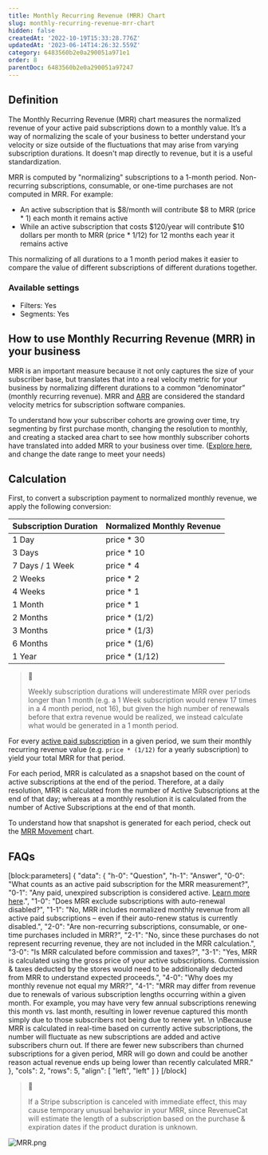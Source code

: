 ```yaml
---
title: Monthly Recurring Revenue (MRR) Chart
slug: monthly-recurring-revenue-mrr-chart
hidden: false
createdAt: '2022-10-19T15:33:28.776Z'
updatedAt: '2023-06-14T14:26:32.559Z'
category: 6483560b2e0a290051a971e1
order: 8
parentDoc: 6483560b2e0a290051a97247
---
```

## Definition

The Monthly Recurring Revenue (MRR) chart measures the normalized revenue of your active paid subscriptions down to a monthly value. It’s a way of normalizing the scale of your business to better understand your velocity or size outside of the fluctuations that may arise from varying subscription durations. It doesn't map directly to revenue, but it is a useful standardization.

MRR is computed by "normalizing" subscriptions to a 1-month period. Non-recurring subscriptions, consumable, or one-time purchases are not computed in MRR. For example:

- An active subscription that is $8/month will contribute $8 to MRR (price \* 1) each month it remains active
- While an active subscription that costs $120/year will contribute $10 dollars per month to MRR (price \* 1/12) for 12 months each year it remains active

This normalizing of all durations to a 1 month period makes it easier to compare the value of different subscriptions of different durations together.

### Available settings

- Filters: Yes
- Segments: Yes

## How to use Monthly Recurring Revenue (MRR) in your business

MRR is an important measure because it not only captures the size of your subscriber base, but translates that into a real velocity metric for your business by normalizing different durations to a common “denominator” (monthly recurring revenue). MRR and [ARR](doc:annual-recurring-revenue-arr-chart) are considered the standard velocity metrics for subscription software companies.

To understand how your subscriber cohorts are growing over time, try segmenting by first purchase month, changing the resolution to monthly, and creating a stacked area chart to see how monthly subscriber cohorts have translated into added MRR to your business over time. ([Explore here](https://app.revenuecat.com/charts/mrr?chart_type=Stacked%20area&conversion_timeframe=7%20days&customer_lifetime=30%20days&range=Last%20year&resolution=2&segment=first_purchase_month), and change the date range to meet your needs)

## Calculation

First, to convert a subscription payment to normalized monthly revenue, we apply the following conversion:

| Subscription Duration | Normalized Monthly Revenue |
| :-------------------- | :------------------------- |
| 1 Day                 | price \* 30                |
| 3 Days                | price \* 10                |
| 7 Days / 1 Week       | price \* 4                 |
| 2 Weeks               | price \* 2                 |
| 4 Weeks               | price \* 1                 |
| 1 Month               | price \* 1                 |
| 2 Months              | price \* (1/2)             |
| 3 Months              | price \* (1/3)             |
| 6 Months              | price \* (1/6)             |
| 1 Year                | price \* (1/12)            |

> 📘 
> 
> Weekly subscription durations will underestimate MRR over periods longer than 1 month (e.g. a 1 Week subscription would renew 17 times in a 4 month period, not 16), but given the high number of renewals before that extra revenue would be realized, we instead calculate what would be generated in a 1 month period.

For every [active paid subscription](doc:active-subscriptions-chart) in a given period, we sum their monthly recurring revenue value (e.g. `price * (1/12)` for a yearly subscription) to yield your total MRR for that period.

For each period, MRR is calculated as a snapshot based on the count of active subscriptions at the end of the period. Therefore, at a daily resolution, MRR is calculated from the number of Active Subscriptions at the end of that day; whereas at a monthly resolution it is calculated from the number of Active Subscriptions at the end of that month.

To understand how that snapshot is generated for each period, check out the [MRR Movement](doc:monthly-recurring-revenue-movement-chart) chart. 

## FAQs

[block:parameters]
{
  "data": {
    "h-0": "Question",
    "h-1": "Answer",
    "0-0": "What counts as an active paid subscription for the MRR measurement?",
    "0-1": "Any paid, unexpired subscription is considered active. [Learn more here](doc:active-subscriptions-chart).",
    "1-0": "Does MRR exclude subscriptions with auto-renewal disabled?",
    "1-1": "No, MRR includes normalized monthly revenue from all active paid subscriptions – even if their auto-renew status is currently disabled.",
    "2-0": "Are non-recurring subscriptions, consumable, or one-time purchases included in MRR?",
    "2-1": "No, since these purchases do not represent recurring revenue, they are not included in the MRR calculation.",
    "3-0": "Is MRR calculated before commission and taxes?",
    "3-1": "Yes, MRR is calculated using the gross price of your active subscriptions. Commission & taxes deducted by the stores would need to be additionally deducted from MRR to understand expected proceeds.",
    "4-0": "Why does my monthly revenue not equal my MRR?",
    "4-1": "MRR may differ from revenue due to renewals of various subscription lengths occurring within a given month. For example, you may have very few annual subscriptions renewing this month vs. last month, resulting in lower revenue captured this month simply due to those subscribers not being due to renew yet.  \n  \nBecause MRR is calculated in real-time based on currently active subscriptions, the number will fluctuate as new subscriptions are added and active subscribers churn out. If there are fewer new subscribers than churned subscriptions for a given period, MRR will go down and could be another reason actual revenue ends up being lower than recently calculated MRR."
  },
  "cols": 2,
  "rows": 5,
  "align": [
    "left",
    "left"
  ]
}
[/block]

> 📘 
> 
> If a Stripe subscription is canceled with immediate effect, this may cause temporary unusual behavior in your MRR, since RevenueCat will estimate the length of a subscription based on the purchase & expiration dates if the product duration is unknown.

![](https://files.readme.io/c963014-MRR.png "MRR.png")